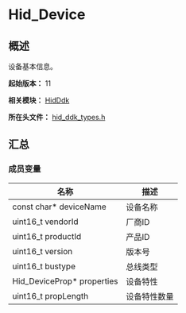 # Hid_Device
<!--Kit: Driver Development Kit-->
<!--Subsystem: Driver-->
<!--Owner: @lixinsheng2-->
<!--SE: @w00373942-->
<!--TSE: @dong-dongzhen-->

## 概述

设备基本信息。

**起始版本：** 11

**相关模块：** [HidDdk](capi-hidddk.md)

**所在头文件：** [hid_ddk_types.h](capi-hid-ddk-types-h.md)

## 汇总

### 成员变量

| 名称 | 描述 |
| -- | -- |
| const char* deviceName | 设备名称 |
| uint16_t vendorId | 厂商ID |
| uint16_t productId | 产品ID |
| uint16_t version | 版本号 |
| uint16_t bustype | 总线类型 |
| Hid_DeviceProp* properties | 设备特性 |
| uint16_t propLength | 设备特性数量 |


